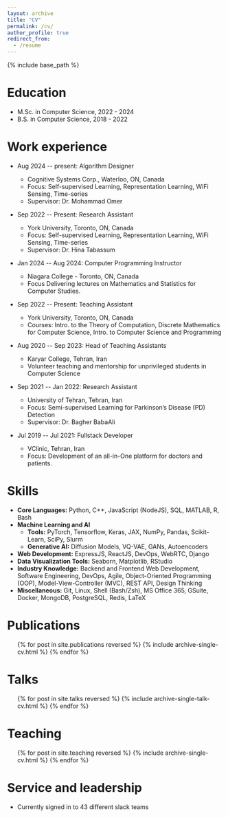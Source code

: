 ```yaml
---
layout: archive
title: "CV"
permalink: /cv/
author_profile: true
redirect_from:
  - /resume
---
```


{% include base_path %}

Education
======
* M.Sc. in Computer Science, 2022 - 2024
* B.S. in Computer Science, 2018 - 2022

Work experience
======
* Aug 2024 -- present: Algorithm Designer
  * Cognitive Systems Corp., Waterloo, ON, Canada
  * Focus: Self-supervised Learning, Representation Learning, WiFi Sensing, Time-series
  * Supervisor: Dr. Mohammad Omer

* Sep 2022 -- Present: Research Assistant
  * York University, Toronto, ON, Canada
  * Focus: Self-supervised Learning, Representation Learning, WiFi Sensing, Time-series
  * Supervisor: Dr. Hina Tabassum

* Jan 2024 -- Aug 2024: Computer Programming Instructor
  * Niagara College - Toronto, ON, Canada
  * Focus Delivering lectures on Mathematics and Statistics for Computer Studies.

* Sep 2022 -- Present: Teaching Assistant
  * York University, Toronto, ON, Canada
  * Courses: Intro. to the Theory of Computation, Discrete Mathematics for Computer Science, Intro. to Computer Science and Programming

* Aug 2020 -- Sep 2023: Head of Teaching Assistants
  * Karyar College, Tehran, Iran
  * Volunteer teaching and mentorship for unprivileged students in Computer Science

* Sep 2021 -- Jan 2022: Research Assistant
  * University of Tehran, Tehran, Iran
  * Focus: Semi-supervised Learning for Parkinson’s Disease (PD) Detection
  * Supervisor: Dr. Bagher BabaAli

* Jul 2019 -- Jul 2021: Fullstack Developer
  * VClinic, Tehran, Iran
  * Focus: Development of an all-in-One platform for doctors and patients.
  
Skills
======
* **Core Languages:** Python, C++, JavaScript (NodeJS), SQL, MATLAB, R, Bash
* **Machine Learning and AI**
  * **Tools:** PyTorch, Tensorflow, Keras, JAX, NumPy, Pandas, Scikit-Learn, SciPy, Slurm
  * **Generative AI:** Diffusion Models, VQ-VAE, GANs, Autoencoders
* **Web Development:** ExpressJS, ReactJS, DevOps, WebRTC, Django
* **Data Visualization Tools:** Seaborn, Matplotlib, RStudio
* **Industry Knowledge:** Backend and Frontend Web Development, Software Engineering, DevOps, Agile, Object-Oriented Programming (OOP), Model-View-Controller (MVC), REST API, Design Thinking
* **Miscellaneous:** Git, Linux, Shell (Bash/Zsh), MS Office 365, GSuite, Docker, MongoDB, PostgreSQL, Redis, LaTeX

Publications
======
  <ul>{% for post in site.publications reversed %}
    {% include archive-single-cv.html %}
  {% endfor %}</ul>
  
Talks
======
  <ul>{% for post in site.talks reversed %}
    {% include archive-single-talk-cv.html  %}
  {% endfor %}</ul>
  
Teaching
======
  <ul>{% for post in site.teaching reversed %}
    {% include archive-single-cv.html %}
  {% endfor %}</ul>
  
Service and leadership
======
* Currently signed in to 43 different slack teams
